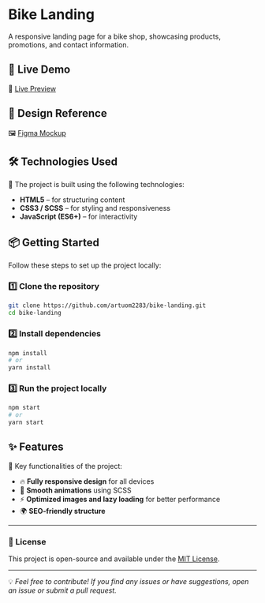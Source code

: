 # Bike Landing

A responsive landing page for a bike shop, showcasing products, promotions, and contact information.

## 🚀 Live Demo
🔗 [Live Preview](https://artuom2283.github.io/bike-landing/)  

## 🎨 Design Reference
🖼 [Figma Mockup](https://www.figma.com/design/NZQAIydtHo5QkINyGLHNcq/BIKE-New-Version)  

## 🛠 Technologies Used
📌 The project is built using the following technologies:

- **HTML5** – for structuring content
- **CSS3 / SCSS** – for styling and responsiveness
- **JavaScript (ES6+)** – for interactivity

## 📦 Getting Started
Follow these steps to set up the project locally:

### 1️⃣ Clone the repository
```sh
git clone https://github.com/artuom2283/bike-landing.git
cd bike-landing
```

### 2️⃣ Install dependencies
```sh
npm install
# or
yarn install
```

### 3️⃣ Run the project locally
```sh
npm start
# or
yarn start
```

## ✨ Features
📌 Key functionalities of the project:

- 🔥 **Fully responsive design** for all devices
- 🎨 **Smooth animations** using SCSS
- ⚡ **Optimized images and lazy loading** for better performance
- 🌍 **SEO-friendly structure**

---
### 📄 License
This project is open-source and available under the [MIT License](LICENSE).

---

💡 _Feel free to contribute! If you find any issues or have suggestions, open an issue or submit a pull request._


